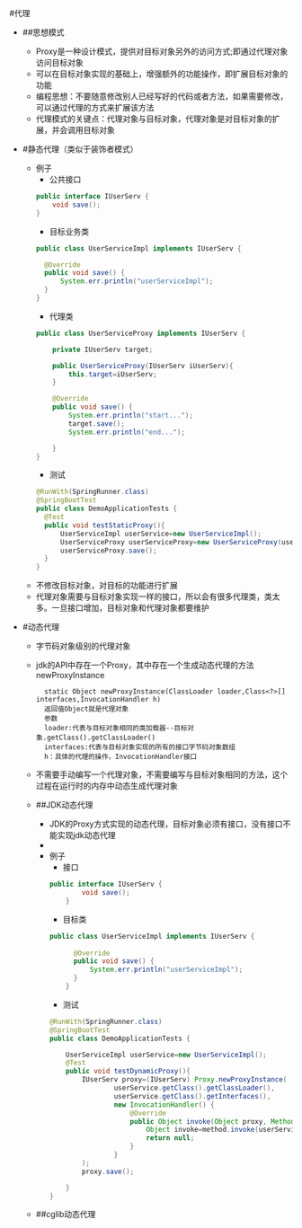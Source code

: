 #代理
  - ##思想模式
    - Proxy是一种设计模式，提供对目标对象另外的访问方式;即通过代理对象访问目标对象
    - 可以在目标对象实现的基础上，增强额外的功能操作，即扩展目标对象的功能
    - 编程思想：不要随意修改别人已经写好的代码或者方法，如果需要修改，可以通过代理的方式来扩展该方法
    - 代理模式的关键点：代理对象与目标对象，代理对象是对目标对象的扩展，并会调用目标对象

- #静态代理（类似于装饰者模式）
  - 例子 
    - 公共接口
    ```java
    public interface IUserServ {
        void save();
    }
    ```
    - 目标业务类
    ```java
    public class UserServiceImpl implements IUserServ {
  
      @Override
      public void save() {
          System.err.println("userServiceImpl");
      }
    }
    ```
    - 代理类
    ```java
    public class UserServiceProxy implements IUserServ {
    
        private IUserServ target;
    
        public UserServiceProxy(IUserServ iUserServ){
            this.target=iUserServ;
        }
    
        @Override
        public void save() {
            System.err.println("start...");
            target.save();
            System.err.println("end...");
    
        }
    }
    ```
    - 测试
    ```java
    @RunWith(SpringRunner.class)
    @SpringBootTest
    public class DemoApplicationTests {
      @Test
      public void testStaticProxy(){
          UserServiceImpl userService=new UserServiceImpl();
          UserServiceProxy userServiceProxy=new UserServiceProxy(userService);
          userServiceProxy.save();
      }
    }
    ```
  - 不修改目标对象，对目标的功能进行扩展
  - 代理对象需要与目标对象实现一样的接口，所以会有很多代理类，类太多。一旦接口增加，目标对象和代理对象都要维护
- #动态代理
  - 字节码对象级别的代理对象
  - jdk的API中存在一个Proxy，其中存在一个生成动态代理的方法newProxyInstance
    ```
      static Object newProxyInstance(ClassLoader loader,Class<?>[] interfaces,InvocationHandler h)
      返回值Object就是代理对象
      参数
      loader:代表与目标对象相同的类加载器--目标对象.getClass().getClassLoader()
      interfaces:代表与目标对象实现的所有的接口字节码对象数组
      h：具体的代理的操作，InvocationHandler接口
    ```
    
    
  - 不需要手动编写一个代理对象，不需要编写与目标对象相同的方法，这个过程在运行时的内存中动态生成代理对象
  - ##JDK动态代理
    - JDK的Proxy方式实现的动态代理，目标对象必须有接口，没有接口不能实现jdk动态代理
    - 
    - 例子
      - 接口
      ```java
      public interface IUserServ {
              void save();
          }
      ```
      - 目标类
      ```java
      public class UserServiceImpl implements IUserServ {
        
            @Override
            public void save() {
                System.err.println("userServiceImpl");
            }
          }
      ```
      - 测试
      ```java
      @RunWith(SpringRunner.class)
      @SpringBootTest
      public class DemoApplicationTests {
      
          UserServiceImpl userService=new UserServiceImpl();
          @Test
          public void testDynamicProxy(){
              IUserServ proxy=(IUserServ) Proxy.newProxyInstance(
                      userService.getClass().getClassLoader(),
                      userService.getClass().getInterfaces(),
                      new InvocationHandler() {
                          @Override
                          public Object invoke(Object proxy, Method method, Object[] args) throws Throwable {
                              Object invoke=method.invoke(userService,args);
                              return null;
                          }
                      }
              );
              proxy.save();
      
          }
      }
      ```
  - ##cglib动态代理

